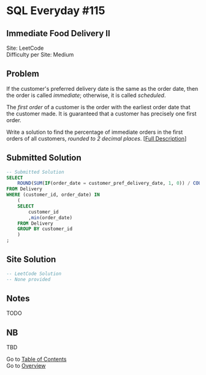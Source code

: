 # SQL Everyday \#115

## Immediate Food Delivery II

Site: LeetCode\
Difficulty per Site: Medium

## Problem

If the customer's preferred delivery date is the same as the order date, then the order is called *immediate*; otherwise, it is called *scheduled*.

The *first order* of a customer is the order with the earliest order date that the customer made. It is guaranteed that a customer has precisely one first order.

Write a solution to find the percentage of immediate orders in the first orders of all customers, *rounded to 2 decimal places*. [[Full Description](https://leetcode.com/problems/immediate-food-delivery-ii/description/)]

## Submitted Solution

```sql
-- Submitted Solution
SELECT
    ROUND(SUM(IF(order_date = customer_pref_delivery_date, 1, 0)) / COUNT(*) * 100, 2) as immediate_percentage
FROM Delivery
WHERE (customer_id, order_date) IN 
    (
    SELECT
        customer_id
        ,min(order_date)
    FROM Delivery
    GROUP BY customer_id
    )
;
```

## Site Solution

```sql
-- LeetCode Solution 
-- None provided
```

## Notes

TODO

## NB

TBD

Go to [Table of Contents](/README.md#contents)\
Go to [Overview](/README.md)
